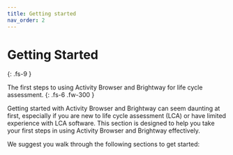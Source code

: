 ```yaml
---
title: Getting started
nav_order: 2
---
```


# Getting Started
{: .fs-9 }

The first steps to using Activity Browser and Brightway for life cycle assessment.
{: .fs-6 .fw-300 }

Getting started with Activity Browser and Brightway can seem daunting at first, especially if you are new to life cycle assessment (LCA) or have limited experience with LCA software. This section is designed to help you take your first steps in using Activity Browser and Brightway effectively.

We suggest you walk through the following sections to get started: